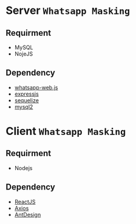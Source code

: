 # Server `Whatsapp Masking`

## Requirment
- MySQL
- NojeJS

## Dependency
- [whatsapp-web.js](https://github.com/pedroslopez/whatsapp-web.js/)
- [expressjs](https://expressjs.com/)
- [sequelize](https://sequelize.org/)
- [mysql2](https://www.npmjs.com/package/mysql2)


# Client `Whatsapp Masking`

## Requirment
- Nodejs

## Dependency
- [ReactJS](https://reactjs.org/)
- [Axios](https://www.npmjs.com/package/axios)
- [AntDesign](https://ant.design/)